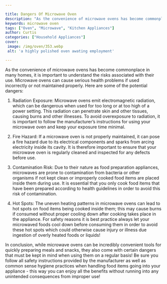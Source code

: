 ```yaml
---

title: Dangers Of Microwave Oven
description: "As the convenience of microwave ovens has become commonplace in many homes, it is important to understand the risks associated wit...you wont regret reading on"
keywords: microwave oven
tags: ["Oven", "Microwave", "Kitchen Appliances"]
author: Curtis
categories: ["Household Appliances"]
cover: 
 image: /img/oven/353.webp
 alt: 'a highly polished oven awating employment'

---
```


As the convenience of microwave ovens has become commonplace in many homes, it is important to understand the risks associated with their use. Microwave ovens can cause serious health problems if used incorrectly or not maintained properly. Here are some of the potential dangers:

1. Radiation Exposure: Microwave ovens emit electromagnetic radiation, which can be dangerous when used for too long or at too high of a power setting. This radiation can penetrate skin and other tissues, causing burns and other illnesses. To avoid overexposure to radiation, it is important to follow the manufacturer’s instructions for using your microwave oven and keep your exposure time minimal. 

2. Fire Hazard: If a microwave oven is not properly maintained, it can pose a fire hazard due to its electrical components and sparks from arcing electricity inside its cavity. It is therefore important to ensure that your microwave oven is regularly cleaned and inspected for any defects before use. 

3. Contamination Risk: Due to their nature as food preparation appliances, microwaves are prone to contamination from bacteria or other organisms if not kept clean or improperly cooked food items are placed inside them during use. It is essential that you only cook food items that have been prepared according to health guidelines in order to avoid this risk of contamination. 

4. Hot Spots: The uneven heating patterns in microwave ovens can lead to hot spots on food items being cooked inside them; this may cause burns if consumed without proper cooling down after cooking takes place in the appliance. For safety reasons it is best practice always let your microwaved foods cool down before consuming them in order to avoid these hot spots which could otherwise cause injury or illness due ingestion of overly heated foods or liquids! 


In conclusion, while microwave ovens can be incredibly convenient tools for quickly preparing meals and snacks, they also come with certain dangers that must be kept in mind when using them on a regular basis! Be sure you follow all safety instructions provided by the manufacturer as well as common sense hygiene practices when handling food items going into your appliance - this way you can enjoy all the benefits without running into any unintended consequences from improper use!
